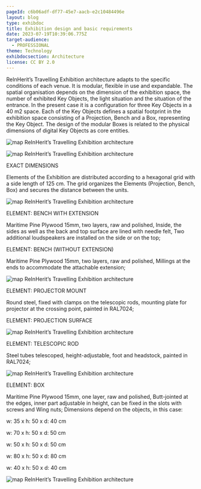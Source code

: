 ```yaml
---
pageId: c6b06adf-df77-45e7-aacb-e2c10484496e
layout: blog
type: exhibdoc
title: Exhibition design and basic requirements
date: 2023-07-19T10:39:06.775Z
target-audience:
  - PROFESSIONAL
theme: Technology
exhibdocsection: Architecture
license: CC BY 2.0
---
```

ReInHerit’s Travelling Exhibition architecture adapts to the specific conditions of each venue. It
is modular, flexible in use and expandable. The spatial organisation depends on the dimension of
the exhibition space, the number of exhibited Key Objects, the light situation and the situation of
the entrance. In the present case it is a configuration for three Key Objects in a 40 m2 space. Each
of the Key Objects defines a spatial footprint in the exhibition space consisting of a Projection,
Bench and a Box, representing the Key Object. The design of the modular Boxes is related to the
physical dimensions of digital Key Objects as core entities.

![map ReInHerit’s Travelling Exhibition architecture](https://ucarecdn.com/f808405d-f69b-4fff-b841-15b3a01430a3/)

![map ReInHerit’s Travelling Exhibition architecture](https://ucarecdn.com/d2b218d8-d1bb-4e30-85cc-2eb0eefc5ca8/)

EXACT DIMENSIONS


Elements of the Exhibition are distributed according to a hexagonal grid with a side length of 125
cm. The grid organizes the Elements (Projection, Bench, Box) and secures the distance between the
units.

![map ReInHerit’s Travelling Exhibition architecture](https://ucarecdn.com/2f0673b8-ee97-4dc3-84ed-b69344efd080/)

ELEMENT: BENCH WITH EXTENSION


Maritime Pine Plywood 15mm, two layers, raw and polished,
Inside, the sides as well as the back and top surface are lined with needle felt,
Two additional loudspeakers are installed on the side or on the top;


ELEMENT: BENCH (WITHOUT EXTENSION)


Maritime Pine Plywood 15mm, two layers, raw and polished,
Millings at the ends to accommodate the attachable extension;

![map ReInHerit’s Travelling Exhibition architecture](https://ucarecdn.com/df1cac0f-78b5-4464-8648-646e09bc9644/)

ELEMENT: PROJECTOR MOUNT


Round steel, fixed with clamps on the telescopic rods, mounting plate for
projector at the crossing point, painted in RAL7024;


ELEMENT: PROJECTION SURFACE

![map ReInHerit’s Travelling Exhibition architecture](https://ucarecdn.com/db327c18-51ff-4f27-a369-53d2e74ce873/)

ELEMENT: TELESCOPIC ROD


Steel tubes telescoped, height-adjustable,
foot and headstock, painted in RAL7024;

![map ReInHerit’s Travelling Exhibition architecture](https://ucarecdn.com/5c7a8d74-cc06-49d5-87d2-470664264840/)

ELEMENT: BOX


Maritime Pine Plywood 15mm, one layer, raw and polished, Butt-jointed at the edges,
inner part adjustable in height, can be fixed in the slots with screws and Wing nuts;
Dimensions depend on the objects, in this case:


w: 35 x h: 50 x d: 40 cm


w: 70 x h: 50 x d: 50 cm


w: 50 x h: 50 x d: 50 cm


w: 80 x h: 50 x d: 80 cm


w: 40 x h: 50 x d: 40 cm

![map ReInHerit’s Travelling Exhibition architecture](https://ucarecdn.com/0e17cce0-4217-4e8f-b0c6-4b405a5d1501/)